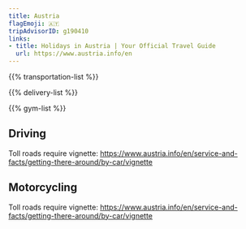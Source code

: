 ```yaml
---
title: Austria
flagEmoji: 🇦🇹
tripAdvisorID: g190410
links:
- title: Holidays in Austria | Your Official Travel Guide
  url: https://www.austria.info/en
---
```


{{% transportation-list %}}

{{% delivery-list %}}

{{% gym-list %}}

## Driving
Toll roads require vignette: https://www.austria.info/en/service-and-facts/getting-there-around/by-car/vignette 

## Motorcycling
Toll roads require vignette: https://www.austria.info/en/service-and-facts/getting-there-around/by-car/vignette
